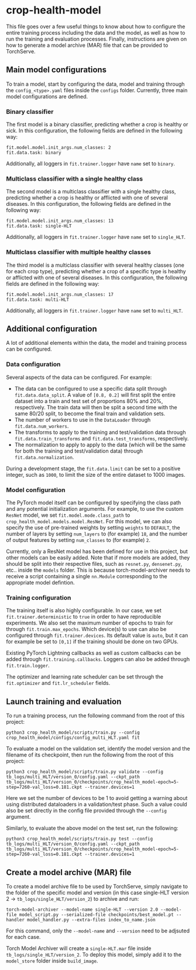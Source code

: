 # crop-health-model

This file goes over a few useful things to know about how to configure the entire training process including the data and the model, as well as how to run the training and evaluation processes. Finally, instructions are given on how to generate a model archive (MAR) file that can be provided to TorchServe.

## Main model configurations

To train a model, start by configuring the data, model and training through the `config_<type>.yaml` files inside the `configs` folder. Currently, three main model configurations are defined. 

### Binary classifier

The first model is a binary classifier, predicting whether a crop is healthy or sick. In this configuration, the following fields are defined in the following way:
````
fit.model.model.init_args.num_classes: 2
fit.data.task: binary
````
Additionally, all loggers in `fit.trainer.logger` have `name` set to `binary`.

### Multiclass classifier with a single healthy class

The second model is a multiclass classifier with a single healthy class, predicting whether a crop is healthy or afflicted with one of several diseases. In this configuration, the following fields are defined in the following way:
````
fit.model.model.init_args.num_classes: 13
fit.data.task: single-HLT
````
Additionally, all loggers in `fit.trainer.logger` have `name` set to `single_HLT`.

### Multiclass classifier with multiple healthy classes

The third model is a multiclass classifier with several healthy classes (one for each crop type), predicting whether a crop of a specific type is healthy or afflicted with one of several diseases. In this configuration, the following fields are defined in the following way:
````
fit.model.model.init_args.num_classes: 17
fit.data.task: multi-HLT
````
Additionally, all loggers in `fit.trainer.logger` have `name` set to `multi_HLT`.

## Additional configuration

A lot of additional elements within the data, the model and training process can be configured.

### Data configuration

Several aspects of the data can be configured. For example:
- The data can be configured to use a specific data split through `fit.data.data_split`. A value of `[0.8, 0.2]` will first split the entire dataset into a train and test set of proportions 80% and 20%, respectively. The train data will then be split a second time with the same 80/20 split, to become the final train and validation sets.
- The number of workers to use in the `DataLoader` through `fit.data.num_workers`.
- The transforms to apply to the training and test/validation data through `fit.data.train_transforms` and `fit.data.test_transforms`, respectively.
- The normalization to apply to apply to the data (which will be the same for both the training and test/validation data) through `fit.data.normalization`.

During a development stage, the `fit.data.limit` can be set to a positive integer, such as `1000`, to limit the size of the entire dataset to 1000 images.

### Model configuration

The PyTorch model itself can be configured by specifying the class path and any potential initialization arguments. For example, to use the custom `ResNet` model, we set `fit.model.mode.class_path` to `crop_health_model.models.model.ResNet`. For this model, we can also specify the use of pre-trained weights by setting `weights` to `DEFAULT`, the number of layers by setting `num_layers` to (for example) `18`, and the number of output features by setting `num_classes` to (for example) `2`.

Currently, only a ResNet model has been defined for use in this project, but other models can be easily added. Note that if more models are added, they should be split into their respective files, such as `resnet.py`, `densenet.py`, etc.. inside the `models` folder. This is because torch-model-archiver needs to receive a script containing a single `nn.Module` corresponding to the appropriate model defintion.

### Training configuration

The training itself is also highly configurable. In our case, we set `fit.trainer.deterministic` to `true` in order to have reproducible experiments. We also set the maximum number of epochs to train for through `fit.train.max_epochs`. Which device(s) to use can also be configured through `fit.trainer.devices`. Its default value is `auto`, but it can for example be set to `[0,1]` if the training should be done on two GPUs.

Existing PyTorch Lightning callbacks as well as custom callbacks can be added through `fit.training.callbacks`. Loggers can also be added through `fit.train.logger`.

The optimizer and learning rate scheduler can be set through the `fit.optimizer` and `fit.lr_scheduler` fields.

## Launch training and evaluation

To run a training process, run the following command from the root of this project:
```
python3 crop_health_model/scripts/train.py --config crop_health_model/configs/config_multi_HLT.yaml fit
```

To evaluate a model on the validation set, identify the model version and the filename of its checkpoint, then run the following from the root of this project:
```
python3 crop_health_model/scripts/train.py validate --config tb_logs/multi_HLT/version_0/config.yaml --ckpt_path tb_logs/multi_HLT/version_0/checkpoints/crop_health_model-epoch=5-step=7260-val_loss=0.181.ckpt --trainer.devices=1
```
Here we set the number of devices to be 1 to avoid getting a warning about using distributed dataloaders in a validation/test phase. Such a value could also be set directly in the config file provided through the `--config` argument.

Similarly, to evaluate the above model on the test set, run the following:
```
python3 crop_health_model/scripts/train.py test --config tb_logs/multi_HLT/version_0/config.yaml --ckpt_path tb_logs/multi_HLT/version_0/checkpoints/crop_health_model-epoch=5-step=7260-val_loss=0.181.ckpt --trainer.devices=1
```

## Create a model archive (MAR) file

To create a model archive file to be used by TorchServe, simply navigate to the folder of the specific model and version (in this case single-HLT version 2 -> `tb_logs/single_HLT/version_2`) to archive and run:
```
torch-model-archiver --model-name single-HLT --version 2.0 --model-file model_script.py --serialized-file checkpoints/best_model.pt --handler model_handler.py --extra-files index_to_name.json
```
For this command, only the `--model-name` and `--version` need to be adjsuted for each case.

Torch Model Archiver will create a `single-HLT.mar` file inside `tb_logs/single_HLT/version_2`. To deploy this model, simply add it to the `model_store` folder inside `build_image`.
